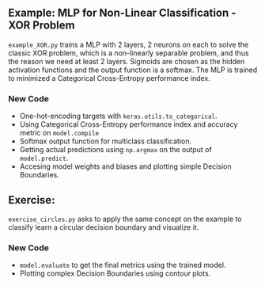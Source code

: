 ## Example: MLP for Non-Linear Classification - XOR Problem

`example_XOR.py` trains a MLP with 2 layers, 2 neurons on each to solve the classic XOR problem, which is a non-linearly separable problem, and thus the reason we need at least 2 layers. Sigmoids are chosen as the hidden activation functions and the output function is a softmax. The MLP is trained to minimized a Categorical Cross-Entropy performance index.

### New Code

- One-hot-encoding targets with `keras.utils.to_categorical`.
- Using Categorical Cross-Entropy performance index and accuracy metric on `model.compile`
- Softmax output function for multiclass classification.
- Getting actual predictions using `np.argmax` on the output of `model.predict`.
- Accesing model weights and biases and plotting simple Decision Boundaries.

## Exercise: 

`exercise_circles.py` asks to apply the same concept on the example to classify learn a circular decision boundary and visualize it.

### New Code

-  `model.evaluate` to get the final metrics using the trained model.
-  Plotting complex Decision Boundaries using contour plots.